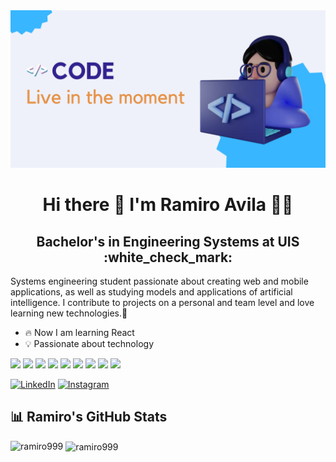 <img src="code.png" alt="fondo">

<div align="center">
  <h1>Hi there 👋 I'm Ramiro Avila 🧑‍💻</h1>
</div>

<div align="center">
  <h2> Bachelor's in Engineering Systems at UIS :white_check_mark: </h2>
</div>

Systems engineering student passionate about creating web and mobile applications, as well as studying models and applications of artificial intelligence. I contribute to projects on a personal and team level and love learning new technologies.🚀


- :fire: Now I am learning React
- :bulb: Passionate about technology
<div style="display: inline-block;">
  <img src="https://img.shields.io/badge/Python-FFD43B?style=for-the-badge&logo=python&logoColor=blue" />
  <img src="https://img.shields.io/badge/JavaScript-323330?style=for-the-badge&logo=javascript&logoColor=F7DF1E" />
  <img src="https://img.shields.io/badge/React-20232A?style=for-the-badge&logo=react&logoColor=61DAFB" />
  <img src="https://img.shields.io/badge/Angular-DD0031?style=for-the-badge&logo=angular&logoColor=white"/>
  <img src="https://img.shields.io/badge/MongoDB-4EA94B?style=for-the-badge&logo=mongodb&logoColor=white"/>
  <img src="https://img.shields.io/badge/firebase-ffca28?style=for-the-badge&logo=firebase&logoColor=black" />
  <img src="https://img.shields.io/badge/Vercel-000000?style=for-the-badge&logo=vercel&logoColor=white" />
  <img src="https://img.shields.io/badge/TensorFlow-FF6F00?style=for-the-badge&logo=tensorflow&logoColor=white" />
  <img src="https://img.shields.io/badge/Keras-FF0000?style=for-the-badge&logo=keras&logoColor=white" />
</div>



[![LinkedIn](https://img.shields.io/badge/-LinkedIn-blue?style=flat-square&logo=LinkedIn)](https://www.linkedin.com/in/ramiro-avila-chacon/) [![Instagram](https://img.shields.io/badge/-Instagram-C13584?style=flat-square&logo=Instagram)](URL_DE_INSTAGRAM)

## 📊 Ramiro's GitHub Stats

<p><img align="left" src="https://github-readme-stats.vercel.app/api/top-langs?username=ramiro999&show_icons=true&locale=en&layout=compact" alt="ramiro999" /></p>

<p>&nbsp;<img align="center" src="https://github-readme-stats.vercel.app/api?username=ramiro999&show_icons=true&locale=en" alt="ramiro999" /></p>

